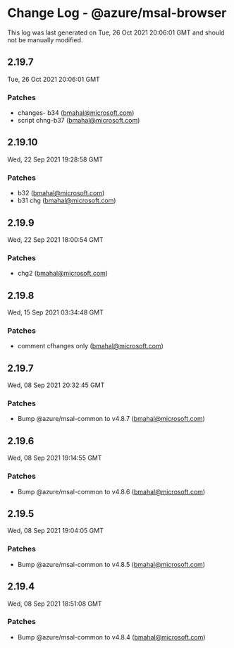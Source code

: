 # Change Log - @azure/msal-browser

This log was last generated on Tue, 26 Oct 2021 20:06:01 GMT and should not be manually modified.

<!-- Start content -->

## 2.19.7

Tue, 26 Oct 2021 20:06:01 GMT

### Patches

- changes- b34 (bmahal@microsoft.com)
- script chng-b37 (bmahal@microsoft.com)

## 2.19.10

Wed, 22 Sep 2021 19:28:58 GMT

### Patches

- b32 (bmahal@microsoft.com)
- b31 chg (bmahal@microsoft.com)

## 2.19.9

Wed, 22 Sep 2021 18:00:54 GMT

### Patches

- chg2   (bmahal@microsoft.com)

## 2.19.8

Wed, 15 Sep 2021 03:34:48 GMT

### Patches

- comment cfhanges only  (bmahal@microsoft.com)

## 2.19.7

Wed, 08 Sep 2021 20:32:45 GMT

### Patches

- Bump @azure/msal-common to v4.8.7 (bmahal@microsoft.com)

## 2.19.6

Wed, 08 Sep 2021 19:14:55 GMT

### Patches

- Bump @azure/msal-common to v4.8.6 (bmahal@microsoft.com)

## 2.19.5

Wed, 08 Sep 2021 19:04:05 GMT

### Patches

- Bump @azure/msal-common to v4.8.5 (bmahal@microsoft.com)

## 2.19.4

Wed, 08 Sep 2021 18:51:08 GMT

### Patches

- Bump @azure/msal-common to v4.8.4 (bmahal@microsoft.com)
